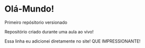 # Olá-Mundo!
 Primeiro repósitorio versionado

Repositório criado durante uma aula ao vivo!

Essa linha eu adicionei diretamente no site! QUE IMPRESSIONANTE!
